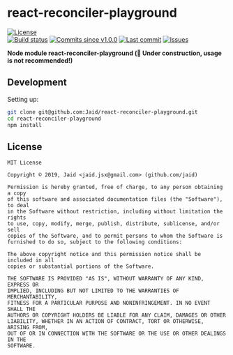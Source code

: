 # react-reconciler-playground


<a href="https://raw.githubusercontent.com/Jaid/react-reconciler-playground/master/license.txt"><img src="https://img.shields.io/github/license/Jaid/react-reconciler-playground?style=flat-square" alt="License"/></a>  
<a href="https://actions-badge.atrox.dev/Jaid/react-reconciler-playground/goto"><img src="https://img.shields.io/endpoint.svg?style=flat-square&url=https%3A%2F%2Factions-badge.atrox.dev%2FJaid%2Freact-reconciler-playground%2Fbadge" alt="Build status"/></a> <a href="https://github.com/Jaid/react-reconciler-playground/commits"><img src="https://img.shields.io/github/commits-since/Jaid/react-reconciler-playground/v1.0.0?style=flat-square&logo=github" alt="Commits since v1.0.0"/></a> <a href="https://github.com/Jaid/react-reconciler-playground/commits"><img src="https://img.shields.io/github/last-commit/Jaid/react-reconciler-playground?style=flat-square&logo=github" alt="Last commit"/></a> <a href="https://github.com/Jaid/react-reconciler-playground/issues"><img src="https://img.shields.io/github/issues/Jaid/react-reconciler-playground?style=flat-square&logo=github" alt="Issues"/></a>  

**Node module react-reconciler-playground (:construction: Under construction, usage is not recommended!)**























## Development



Setting up:
```bash
git clone git@github.com:Jaid/react-reconciler-playground.git
cd react-reconciler-playground
npm install
```


## License
```text
MIT License

Copyright © 2019, Jaid <jaid.jsx@gmail.com> (github.com/jaid)

Permission is hereby granted, free of charge, to any person obtaining a copy
of this software and associated documentation files (the "Software"), to deal
in the Software without restriction, including without limitation the rights
to use, copy, modify, merge, publish, distribute, sublicense, and/or sell
copies of the Software, and to permit persons to whom the Software is
furnished to do so, subject to the following conditions:

The above copyright notice and this permission notice shall be included in all
copies or substantial portions of the Software.

THE SOFTWARE IS PROVIDED "AS IS", WITHOUT WARRANTY OF ANY KIND, EXPRESS OR
IMPLIED, INCLUDING BUT NOT LIMITED TO THE WARRANTIES OF MERCHANTABILITY,
FITNESS FOR A PARTICULAR PURPOSE AND NONINFRINGEMENT. IN NO EVENT SHALL THE
AUTHORS OR COPYRIGHT HOLDERS BE LIABLE FOR ANY CLAIM, DAMAGES OR OTHER
LIABILITY, WHETHER IN AN ACTION OF CONTRACT, TORT OR OTHERWISE, ARISING FROM,
OUT OF OR IN CONNECTION WITH THE SOFTWARE OR THE USE OR OTHER DEALINGS IN THE
SOFTWARE.
```
